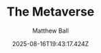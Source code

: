 ---
title: "The Metaverse"
date: "2025-08-16T19:43:17.424Z"
author: "Matthew Ball"
read_year: "NO"
recommendation: '3'
url: /bookshelf/the-metaverse
---